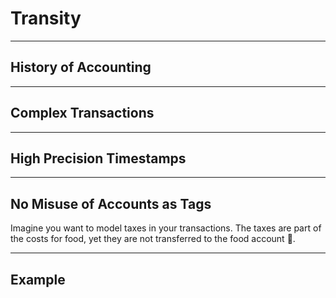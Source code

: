 # Transity

---

## History of Accounting

---

## Complex Transactions

---

## High Precision Timestamps

---

## No Misuse of Accounts as Tags

Imagine you want to model taxes in your transactions.
The taxes are part of the costs for food,
yet they are not transferred to the food account 🤔.

---

## Example
